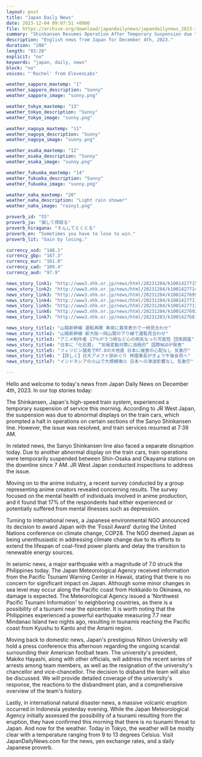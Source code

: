 ```yaml
---
layout: post
title: "Japan Daily News"
date: 2023-12-04 09:07:51 +0900
file: https://archive.org/download/japandailynews/japandailynews_2023-12-04.mp3
summary: "Shinkansen Resumes Operation After Temporary Suspension due to Abnormal Display, Anime Creators Face Mental Health Issues, & more…"
description: "English news from Japan for December 4th, 2023."
duration: "208"
length: "03:28"
explicit: "no"
keywords: "japan, daily, news"
block: "no"
voices: "'Rachel' from ElevenLabs"

weather_sapporo_maxtemp: "1"
weather_sapporo_description: "Sunny"
weather_sapporo_image: "sunny.png"

weather_tokyo_maxtemp: "13"
weather_tokyo_description: "Sunny"
weather_tokyo_image: "sunny.png"

weather_nagoya_maxtemp: "11"
weather_nagoya_description: "Sunny"
weather_nagoya_image: "sunny.png"

weather_osaka_maxtemp: "12"
weather_osaka_description: "Sunny"
weather_osaka_image: "sunny.png"

weather_fukuoka_maxtemp: "14"
weather_fukuoka_description: "Sunny"
weather_fukuoka_image: "sunny.png"

weather_naha_maxtemp: "20"
weather_naha_description: "Light rain shower"
weather_naha_image: "rainy1.png"

proverb_id: "55"
proverb_ja: "損して得取る"
proverb_hiragana: "そんしてとくとる"
proverb_en: "Sometimes you have to lose to win."
proverb_lit: "Gain by losing."

currency_usd: "148.1"
currency_gbp: "187.3"
currency_eur: "161.0"
currency_cad: "109.4"
currency_aud: "97.9"

news_story_link1: "http://www3.nhk.or.jp/news/html/20231204/k10014277151000.html"
news_story_link2: "http://www3.nhk.or.jp/news/html/20231204/k10014277141000.html"
news_story_link3: "http://www3.nhk.or.jp/news/html/20231204/k10014276991000.html"
news_story_link4: "http://www3.nhk.or.jp/news/html/20231204/k10014277111000.html"
news_story_link5: "http://www3.nhk.or.jp/news/html/20231204/k10014277131000.html"
news_story_link6: "http://www3.nhk.or.jp/news/html/20231204/k10014276921000.html"
news_story_link7: "http://www3.nhk.or.jp/news/html/20231203/k10014276811000.html"

news_story_title1: "山陽新幹線 運転再開 車両に異常表示で一時見合わせ"
news_story_title2: "山陽新幹線 新大阪～岡山間の下り線で運転見合わせ"
news_story_title3: "アニメ制作者 17％がうつ病など心の病気なった可能性 団体調査"
news_story_title4: "日本に「化石賞」 “気候変動対策に消極的” 国際NGOが発表"
news_story_title5: "フィリピン諸島でM7.0の大地震 日本に被害の心配なし 気象庁"
news_story_title6: "【詳しく】日大アメフト部めぐり 林理事長がきょう午後会見へ"
news_story_title7: "インドネシアの火山で大規模噴火 日本への津波影響なし 気象庁"

---
```


Hello and welcome to today's news from Japan Daily News on December 4th, 2023. In our top stories today:

The Shinkansen, Japan's high-speed train system, experienced a temporary suspension of service this morning. According to JR West Japan, the suspension was due to abnormal displays on the train cars, which prompted a halt in operations on certain sections of the Sanyo Shinkansen line. However, the issue was resolved, and train services resumed at 7:39 AM.

In related news, the Sanyo Shinkansen line also faced a separate disruption today. Due to another abnormal display on the train cars, train operations were temporarily suspended between Shin-Osaka and Okayama stations on the downline since 7 AM. JR West Japan conducted inspections to address the issue.

Moving on to the anime industry, a recent survey conducted by a group representing anime creators revealed concerning results. The survey focused on the mental health of individuals involved in anime production, and it found that 17% of the respondents had either experienced or potentially suffered from mental illnesses such as depression.

Turning to international news, a Japanese environmental NGO announced its decision to award Japan with the 'Fossil Award' during the United Nations conference on climate change, COP28. The NGO deemed Japan as being unenthusiastic in addressing climate change due to its efforts to extend the lifespan of coal-fired power plants and delay the transition to renewable energy sources.

In seismic news, a major earthquake with a magnitude of 7.0 struck the Philippines today. The Japan Meteorological Agency received information from the Pacific Tsunami Warning Center in Hawaii, stating that there is no concern for significant impact on Japan. Although some minor changes in sea level may occur along the Pacific coast from Hokkaido to Okinawa, no damage is expected. The Meteorological Agency issued a 'Northwest Pacific Tsunami Information' to neighboring countries, as there is a possibility of a tsunami near the epicenter. It is worth noting that the Philippines experienced a powerful earthquake measuring 7.7 near Mindanao Island two nights ago, resulting in tsunamis reaching the Pacific coast from Kyushu to Kanto and the Amami region.

Moving back to domestic news, Japan's prestigious Nihon University will hold a press conference this afternoon regarding the ongoing scandal surrounding their American football team. The university's president, Makiko Hayashi, along with other officials, will address the recent series of arrests among team members, as well as the resignation of the university's chancellor and vice-chancellor. The decision to disband the team will also be discussed. We will provide detailed coverage of the university's response, the reactions to the disbandment plan, and a comprehensive overview of the team's history.

Lastly, in international natural disaster news, a massive volcanic eruption occurred in Indonesia yesterday evening. While the Japan Meteorological Agency initially assessed the possibility of a tsunami resulting from the eruption, they have confirmed this morning that there is no tsunami threat to Japan. And now for the weather. Today in Tokyo, the weather will be mostly clear with a temperature ranging from 9 to 13 degrees Celsius.  Visit JapanDailyNews.com for the news, yen exchange rates, and a daily Japanese proverb.
